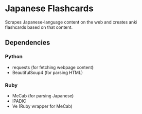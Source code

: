 # Japanese Flashcards
Scrapes Japanese-language content on the web and creates anki flashcards based on that content.

## Dependencies
### Python
* requests (for fetching webpage content)
* BeautifulSoup4 (for parsing HTML)
### Ruby
* MeCab (for parsing Japanese)
* IPADIC
* Ve (Ruby wrapper for MeCab)
